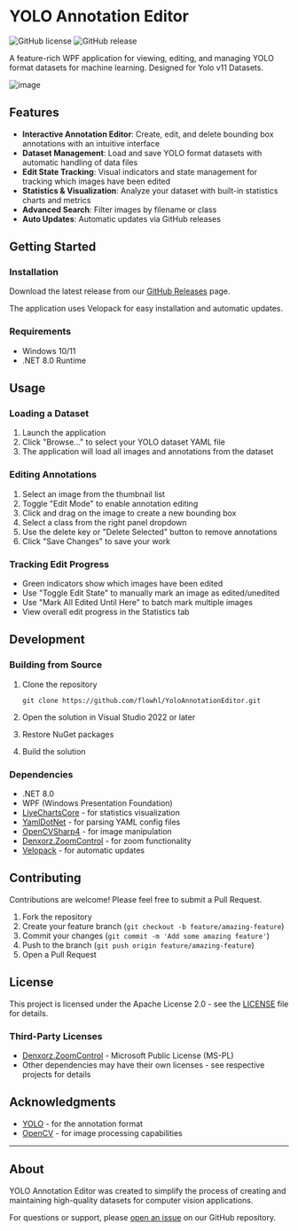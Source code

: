 # YOLO Annotation Editor

![GitHub license](https://img.shields.io/github/license/flowhl/YoloAnnotationEditor)
![GitHub release](https://img.shields.io/github/v/release/flowhl/YoloAnnotationEditor)

A feature-rich WPF application for viewing, editing, and managing YOLO format datasets for machine learning. Designed for Yolo v11 Datasets.

![image](https://github.com/user-attachments/assets/9e0ef580-a20b-4991-ba3a-0bd5572df280)


## Features

- **Interactive Annotation Editor**: Create, edit, and delete bounding box annotations with an intuitive interface
- **Dataset Management**: Load and save YOLO format datasets with automatic handling of data files
- **Edit State Tracking**: Visual indicators and state management for tracking which images have been edited
- **Statistics & Visualization**: Analyze your dataset with built-in statistics charts and metrics
- **Advanced Search**: Filter images by filename or class
- **Auto Updates**: Automatic updates via GitHub releases

## Getting Started

### Installation

Download the latest release from our [GitHub Releases](https://github.com/flowhl/YoloAnnotationEditor/releases) page.

The application uses Velopack for easy installation and automatic updates.

### Requirements

- Windows 10/11
- .NET 8.0 Runtime

## Usage

### Loading a Dataset

1. Launch the application
2. Click "Browse..." to select your YOLO dataset YAML file
3. The application will load all images and annotations from the dataset

### Editing Annotations

1. Select an image from the thumbnail list
2. Toggle "Edit Mode" to enable annotation editing
3. Click and drag on the image to create a new bounding box
4. Select a class from the right panel dropdown
5. Use the delete key or "Delete Selected" button to remove annotations
6. Click "Save Changes" to save your work

### Tracking Edit Progress

- Green indicators show which images have been edited
- Use "Toggle Edit State" to manually mark an image as edited/unedited
- Use "Mark All Edited Until Here" to batch mark multiple images
- View overall edit progress in the Statistics tab

## Development

### Building from Source

1. Clone the repository
   ```
   git clone https://github.com/flowhl/YoloAnnotationEditor.git
   ```

2. Open the solution in Visual Studio 2022 or later

3. Restore NuGet packages

4. Build the solution

### Dependencies

- .NET 8.0
- WPF (Windows Presentation Foundation)
- [LiveChartsCore](https://github.com/beto-rodriguez/LiveCharts2) - for statistics visualization
- [YamlDotNet](https://github.com/aaubry/YamlDotNet) - for parsing YAML config files
- [OpenCVSharp4](https://github.com/shimat/opencvsharp) - for image manipulation
- [Denxorz.ZoomControl](https://github.com/denxorz/ZoomControl) - for zoom functionality
- [Velopack](https://github.com/velopack/velopack) - for automatic updates

## Contributing

Contributions are welcome! Please feel free to submit a Pull Request.

1. Fork the repository
2. Create your feature branch (`git checkout -b feature/amazing-feature`)
3. Commit your changes (`git commit -m 'Add some amazing feature'`)
4. Push to the branch (`git push origin feature/amazing-feature`)
5. Open a Pull Request

## License

This project is licensed under the Apache License 2.0 - see the [LICENSE](LICENSE) file for details.

### Third-Party Licenses

- [Denxorz.ZoomControl](https://github.com/denxorz/ZoomControl) - Microsoft Public License (MS-PL)
- Other dependencies may have their own licenses - see respective projects for details

## Acknowledgments

- [YOLO](https://github.com/ultralytics/) - for the annotation format
- [OpenCV](https://opencv.org/) - for image processing capabilities

---

## About

YOLO Annotation Editor was created to simplify the process of creating and maintaining high-quality datasets for computer vision applications.

For questions or support, please [open an issue](https://github.com/flowhl/YoloAnnotationEditor/issues) on our GitHub repository.
